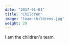```yaml
---
date: "2017-01-01"
title: "Children"
image: "team-childrens.jpg"
weight: 20
---
```


I am the children's team.
